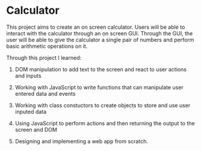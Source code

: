 # Calculator

This project aims to create an on screen calculator. Users will be able to interact with the calculator through an on screen GUI. Through the GUI, the user will be able to give the calculator a single pair of numbers and perform basic arithmetic operations on it.

Through this project I learned:

1) DOM manipulation to add text to the screen and react to user actions and inputs

2) Working with JavaScript to write functions that can manipulate user entered data and events

3) Working with class constuctors to create objects to store and use user inputed data

4) Using JavaScript to perform actions and then returning the output to the screen and DOM

5) Designing and implementing a web app from scratch.